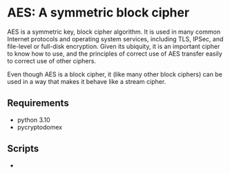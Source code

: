 # AES: A symmetric block cipher

AES is a symmetric key, block cipher algorithm. It is used in many common Internet protocols and operating system services, including TLS, IPSec, and file-level or full-disk encryption. Given its ubiquity, it is an important cipher to know how to use, and the principles of correct use of AES transfer easily to correct use of other ciphers.

Even though AES is a block cipher, it (like many other block ciphers) can be used in a way that makes it behave like a stream cipher.

## Requirements

* python 3.10
* pycryptodomex

## Scripts

* 